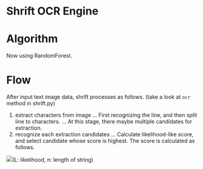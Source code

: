 Shrift OCR Engine
====

# Algorithm

Now using RandomForest.

# Flow

After input text image data, shrift processes as follows.
(take a look at `ocr` method in shrift.py)

1. extract characters from image
... First recognizing the line, and then split line to characters.
... At this stage, there maybe multiple candidates for extraction.
2. recognize each extraction candidates
... Calculate likelihood-like score, and select candidate whose score is highest. The score is calculated as follows.

![](http://chart.apis.google.com/chart?cht=tx&chf=bg,s,ffffff00&chco=000000ff&chs=85&chl=%5Cfrac%7B%5Cprod_%7Bk%3D1%7D%5En%20L_k%7D%7Bn%7D)(L: likelihood, n: length of string)
